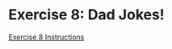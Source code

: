 # Exercise 8: Dad Jokes!

[Exercise 8 Instructions](https://github.com/reverentgeek/electron-workshop/wiki/Exercise-8:-Dad-Jokes!)
